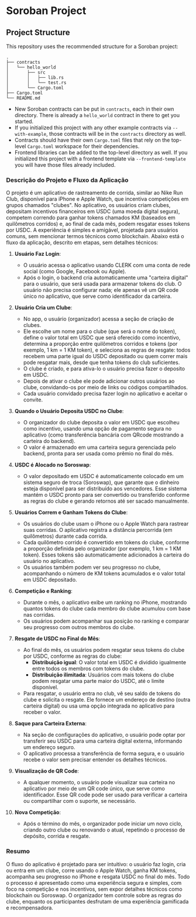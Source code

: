 # Soroban Project

## Project Structure

This repository uses the recommended structure for a Soroban project:
```text
.
├── contracts
│   └── hello_world
│       ├── src
│       │   ├── lib.rs
│       │   └── test.rs
│       └── Cargo.toml
├── Cargo.toml
└── README.md
```

- New Soroban contracts can be put in `contracts`, each in their own directory. There is already a `hello_world` contract in there to get you started.
- If you initialized this project with any other example contracts via `--with-example`, those contracts will be in the `contracts` directory as well.
- Contracts should have their own `Cargo.toml` files that rely on the top-level `Cargo.toml` workspace for their dependencies.
- Frontend libraries can be added to the top-level directory as well. If you initialized this project with a frontend template via `--frontend-template` you will have those files already included.


### Descrição do Projeto e Fluxo da Aplicação

O projeto é um aplicativo de rastreamento de corrida, similar ao Nike Run Club, disponível para iPhone e Apple Watch, que incentiva competições em grupos chamados "clubes". No aplicativo, os usuários criam clubes, depositam incentivos financeiros em USDC (uma moeda digital segura), competem correndo para ganhar tokens chamados KM (baseados em quilômetros corridos) e, ao final de cada mês, podem resgatar esses tokens por USDC. A experiência é simples e amigável, projetada para usuários comuns, sem mencionar termos técnicos como blockchain. Abaixo está o fluxo da aplicação, descrito em etapas, sem detalhes técnicos:

1. **Usuário Faz Login**:
   - O usuário acessa o aplicativo usando CLERK com uma conta de rede social (como Google, Facebook ou Apple).
   - Após o login, o backend cria automaticamente uma "carteira digital" para o usuário, que será usada para armazenar tokens do club. O usuário não precisa configurar nada; ele apenas vê um QR code único no aplicativo, que serve como identificador da carteira.

2. **Usuário Cria um Clube**:
   - No app, o usuário (organizador) acessa a seção de criação de clubes.
   - Ele escolhe um nome para o clube (que será o nome do token), define o valor total em USDC que será oferecido como incentivo, determina a proporção entre quilômetros corridos e tokens (por exemplo, 1 km = 1 KM token), e seleciona as regras de resgate: todos recebem uma parte igual do USDC depositado ou quem correr mais pode resgatar mais, desde que tenha tokens do club suficientes.
   - O clube é criado, e para ativa-lo o usuário precisa fazer o deposito em USDC.
   - Depois de ativar o clube ele pode adicionar outros usuários ao clube, convidando-os por meio de links ou códigos compartilhados.
   - Cada usuário convidado precisa fazer login no aplicativo e aceitar o convite.

3. **Quando o Usuário Deposita USDC no Clube**:
   - O organizador do clube deposita o valor em USDC que escolheu como incentivo, usando uma opção de pagamento segura no aplicativo (como transferência bancária com QRcode mostrando a carteira do backend).
   - O valor é armazenado em uma carteira segura gerenciada pelo backend, pronta para ser usada como prêmio no final do mês.

4. **USDC é Alocado no Soroswap**:
   - O valor depositado em USDC é automaticamente colocado em um sistema seguro de troca (Soroswap), que garante que o dinheiro esteja disponível para ser distribuído aos vencedores. Esse sistema mantém o USDC pronto para ser convertido ou transferido conforme as regras do clube e gerando retornos até ser sacado manualmente.

5. **Usuários Correm e Ganham Tokens do Clube**:
   - Os usuários do clube usam o iPhone ou o Apple Watch para rastrear suas corridas. O aplicativo registra a distância percorrida (em quilômetros) durante cada corrida.
   - Cada quilômetro corrido é convertido em tokens do clube, conforme a proporção definida pelo organizador (por exemplo, 1 km = 1 KM token). Esses tokens são automaticamente adicionados à carteira do usuário no aplicativo.
   - Os usuários também podem ver seu progresso no clube, acompanhando o número de KM tokens acumulados e o valor total em USDC depositado.

6. **Competição e Ranking**:
   - Durante o mês, o aplicativo exibe um ranking no iPhone, mostrando quantos tokens do clube cada membro do clube acumulou com base nas corridas.
   - Os usuários podem acompanhar sua posição no ranking e comparar seu progresso com outros membros do clube.

7. **Resgate de USDC no Final do Mês**:
   - Ao final do mês, os usuários podem resgatar seus tokens do clube por USDC, conforme as regras do clube:
     - **Distribuição igual**: O valor total em USDC é dividido igualmente entre todos os membros com tokens do clube.
     - **Distribuição ilimitada**: Usuários com mais tokens do clube podem resgatar uma parte maior do USDC, até o limite disponível.
   - Para resgatar, o usuário entra no club, vê seu saldo de tokens do clube e solicita o resgate. Ele fornece um endereço de destino (outra carteira digital) ou usa uma opção integrada no aplicativo para receber o valor.

8. **Saque para Carteira Externa**:
   - Na seção de configurações do aplicativo, o usuário pode optar por transferir seu USDC para uma carteira digital externa, informando um endereço seguro.
   - O aplicativo processa a transferência de forma segura, e o usuário recebe o valor sem precisar entender os detalhes técnicos.

9. **Visualização de QR Code**:
   - A qualquer momento, o usuário pode visualizar sua carteira no aplicativo por meio de um QR code único, que serve como identificador. Esse QR code pode ser usado para verificar a carteira ou compartilhar com o suporte, se necessário.

10. **Nova Competição**:
    - Após o término do mês, o organizador pode iniciar um novo ciclo, criando outro clube ou renovando o atual, repetindo o processo de depósito, corrida e resgate.

### Resumo
O fluxo do aplicativo é projetado para ser intuitivo: o usuário faz login, cria ou entra em um clube, corre usando o Apple Watch, ganha KM tokens, acompanha seu progresso no iPhone e resgata USDC no final do mês. Todo o processo é apresentado como uma experiência segura e simples, com foco na competição e nos incentivos, sem expor detalhes técnicos como blockchain ou Soroswap. O organizador tem controle sobre as regras do clube, enquanto os participantes desfrutam de uma experiência gamificada e recompensadora.